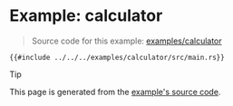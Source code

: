 # Example: calculator

> Source code for this example: [examples/calculator](../../../examples/calculator/)

```rs,example
{{#include ../../../examples/calculator/src/main.rs}}
```

> [!TIP]
>
> This page is generated from the
> [example's source code](../../../examples/calculator/src/main.rs).
